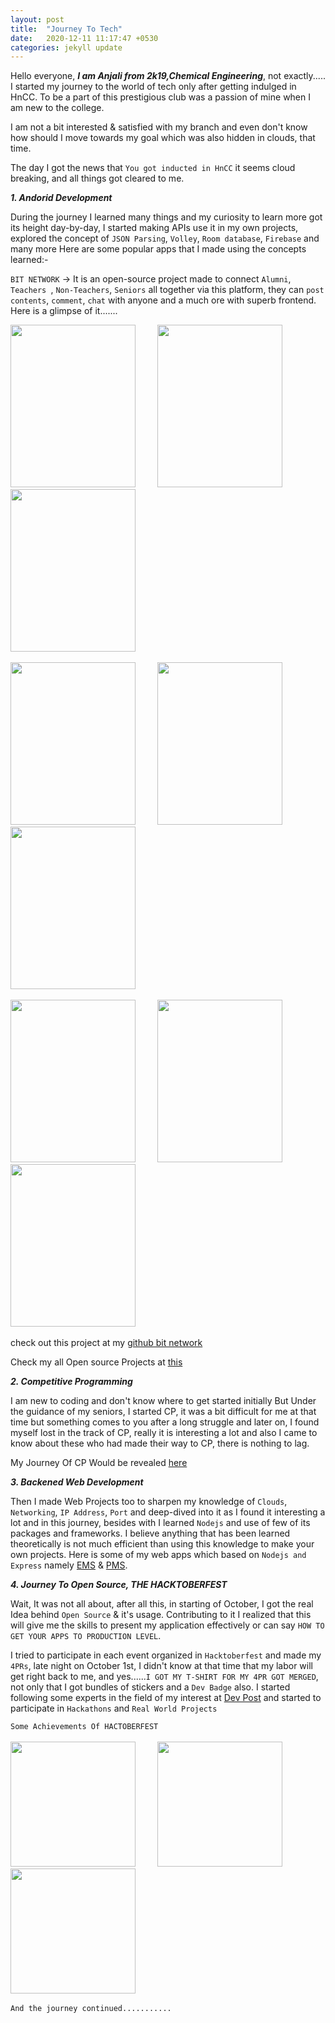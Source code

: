 ```yaml
---
layout: post
title:  "Journey To Tech"
date:   2020-12-11 11:17:47 +0530
categories: jekyll update
---
```


Hello everyone, ***I am Anjali from 2k19,Chemical Engineering***, not exactly.....
I started my journey to the world of tech only after getting indulged in HnCC. To be a part of this prestigious club was a passion of mine when I am new to the college.

I am not a bit interested & satisfied with my branch and even don't know how should I move towards my goal which was also hidden in clouds, that time.

The day I got the news that `You got inducted in HnCC` it seems cloud breaking, and all things got cleared to me.

***1. Andorid Development***

During the journey I learned many things and my curiosity to learn more got its height day-by-day, I started making APIs use it in my own projects, explored the concept of `JSON Parsing`, `Volley`, `Room database`, `Firebase` and many more
Here are some popular apps that I made using the concepts learned:-

`BIT NETWORK` -> It is an open-source project made to connect `Alumni`, `Teachers `, `Non-Teachers`, `Seniors` all together via this platform, they can `post contents`, `comment`, `chat` with anyone and a much ore with superb frontend. Here is a glimpse of it.......

<img src="https://imgur.com/bMOe593.jpg" width="200" height="260"> &nbsp; &nbsp; &nbsp; &nbsp;
<img src="https://imgur.com/H6VxeBM.jpg" width="200" height="260"> &nbsp; &nbsp; &nbsp; &nbsp;
<img src="https://imgur.com/rp2AWvB.jpg" width ="200" height="260"> &nbsp; &nbsp; &nbsp; &nbsp;

<img src="https://imgur.com/XqGViLG.jpg" width="200" height="260"> &nbsp; &nbsp; &nbsp; &nbsp;
<img src="https://imgur.com/wGPUr9j.jpg" width="200" height="260"> &nbsp; &nbsp; &nbsp; &nbsp;
<img src="https://imgur.com/pICgVqk.jpg" width="200" height="260"> &nbsp; &nbsp; &nbsp; &nbsp;

<img src="https://imgur.com/wGPUr9j.jpg" width="200" height="260"> &nbsp; &nbsp; &nbsp; &nbsp;
<img src="https://imgur.com/FIOLAX2.jpg" width="200" height="260"> &nbsp; &nbsp; &nbsp; &nbsp;
<img src="https://imgur.com/pDXX3gp.jpg" width="200" height="260"> &nbsp; &nbsp; &nbsp; &nbsp;


check out this project at my [github bit network][github bit network]

Check my all Open source Projects at [this](https://github.com/anjali1361 "Github Link")

***2. Competitive Programming***

I am new to coding and don't know where to get started initially But Under the guidance of my seniors, I started CP, it was a bit difficult for me at that time but something comes to you after a long struggle and later on, I found myself lost in the track of CP, really it is interesting a lot and also I came to know about these who had made their way to CP, there is nothing to lag.

My Journey Of CP Would be revealed [here](https://github.com/anjali1361/Hackerrank_Solution "Solution to some problems")

***3. Backened Web Development***

Then I made Web Projects too to sharpen my knowledge of `Clouds`, `Networking`, `IP Address`, `Port` and deep-dived into it as I found it interesting a lot and in this journey, besides with I learned `Nodejs` and use of few of its packages and frameworks.
I believe anything that has been learned theoretically is not much efficient than using this knowledge to make your own projects. Here is some of my web apps which based on `Nodejs and Express` namely [EMS][EMS] & [PMS][PMS].

***4. Journey To Open Source, THE HACKTOBERFEST***

Wait, It was not all about, after all this, in starting of October, I got the real Idea behind `Open Source` & it's usage. Contributing to it I realized that this will give me the skills to present my application effectively or can say `HOW TO GET YOUR APPS TO PRODUCTION LEVEL`.

I tried to participate in each event organized in `Hacktoberfest` and made my `4PRs`, late night on October 1st, I didn't know at that time that my labor will get right back to me, and yes......`I GOT MY T-SHIRT FOR MY 4PR GOT MERGED`, not only that I got bundles of stickers and a `Dev Badge` also. I started following some experts in the field of my interest at [Dev Post][Dev Post] and started to participate in `Hackathons` and `Real World Projects`

`Some Achievements Of HACTOBERFEST`
<br>
<br>
<img src="https://imgur.com/YYURFOV.jpg" width ="200" height="200"> &nbsp; &nbsp; &nbsp; &nbsp;
<img src="https://imgur.com/P2SkUKb.jpg" width ="200" height="200"> &nbsp; &nbsp; &nbsp; &nbsp;
<img src="https://imgur.com/s38M7HZ.jpg" width="200" height="200"> &nbsp; &nbsp; &nbsp; &nbsp;

`And the journey continued...........`


<!-- [this]: https://github.com/anjali1361  -->
<!-- [here]: https://github.com/anjali1361/Hackerrank_Solution -->
[github bit network]: https://github.com/anjali1361/Bit-Network
[Dev Post]: https://devpost.com/anjali1361
[EMS]: https://github.com/anjali1361/EMS
[PMS]: https://github.com/anjali1361/PMS